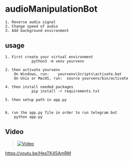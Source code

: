 # audioManipulationBot
```
1. Reverse audio signal
2. Change speed of audio
3. Add background environment
```

## usage
```
1. First create your virtual environment
			python3 -m venv yourvenv

2. then activate yourvenv
	On Windows, run:  	yourvenv\Scripts\activate.bat
	On Unix or MacOS, run: 	source yourvenv/bin/activate

4. then install needed packages
			pip install -r requirements.txt

5. then setup path in app.py 

 
6. run the app.py file in order to run telegram bot
	python app.py
```

## Video 
> [![Video](https://img.youtube.com/vi/HesTK45AmRM/2.jpg)](https://youtu.be/HesTK45AmRM)

https://youtu.be/HesTK45AmRM
